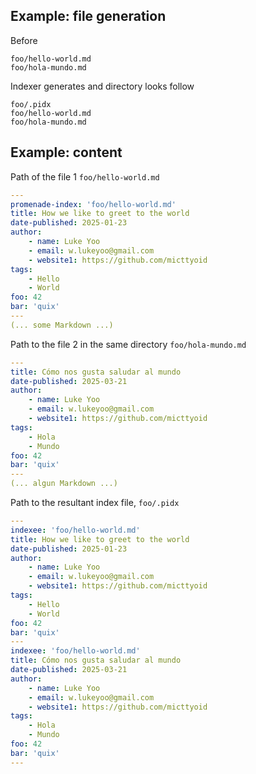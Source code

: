 ## Example: file generation

Before

```
foo/hello-world.md
foo/hola-mundo.md
```

Indexer generates and directory looks follow

```
foo/.pidx
foo/hello-world.md
foo/hola-mundo.md
```

## Example: content

Path of the file 1 `foo/hello-world.md`

```yaml
---
promenade-index: 'foo/hello-world.md'
title: How we like to greet to the world
date-published: 2025-01-23
author:
    - name: Luke Yoo
    - email: w.lukeyoo@gmail.com
    - website1: https://github.com/micttyoid
tags:
    - Hello
    - World
foo: 42
bar: 'quix'
---
(... some Markdown ...)
```

Path to the file 2 in the same directory `foo/hola-mundo.md`

```yaml
---
title: Cómo nos gusta saludar al mundo
date-published: 2025-03-21
author:
    - name: Luke Yoo
    - email: w.lukeyoo@gmail.com
    - website1: https://github.com/micttyoid
tags:
    - Hola
    - Mundo
foo: 42
bar: 'quix'
---
(... algun Markdown ...)
```

Path to the resultant index file, `foo/.pidx`

```yaml
---
indexee: 'foo/hello-world.md'
title: How we like to greet to the world
date-published: 2025-01-23
author:
    - name: Luke Yoo
    - email: w.lukeyoo@gmail.com
    - website1: https://github.com/micttyoid
tags:
    - Hello
    - World
foo: 42
bar: 'quix'
---
indexee: 'foo/hello-world.md'
title: Cómo nos gusta saludar al mundo
date-published: 2025-03-21
author:
    - name: Luke Yoo
    - email: w.lukeyoo@gmail.com
    - website1: https://github.com/micttyoid
tags:
    - Hola
    - Mundo
foo: 42
bar: 'quix'
---
```

